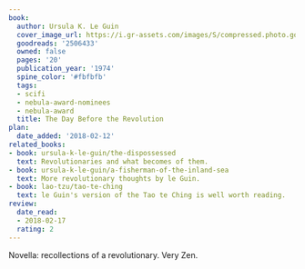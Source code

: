 ```yaml
---
book:
  author: Ursula K. Le Guin
  cover_image_url: https://i.gr-assets.com/images/S/compressed.photo.goodreads.com/books/1430909906l/2506433.jpg
  goodreads: '2506433'
  owned: false
  pages: '20'
  publication_year: '1974'
  spine_color: '#fbfbfb'
  tags:
  - scifi
  - nebula-award-nominees
  - nebula-award
  title: The Day Before the Revolution
plan:
  date_added: '2018-02-12'
related_books:
- book: ursula-k-le-guin/the-dispossessed
  text: Revolutionaries and what becomes of them.
- book: ursula-k-le-guin/a-fisherman-of-the-inland-sea
  text: More revolutionary thoughts by le Guin.
- book: lao-tzu/tao-te-ching
  text: le Guin's version of the Tao te Ching is well worth reading.
review:
  date_read:
  - 2018-02-17
  rating: 2
---
```


Novella: recollections of a revolutionary. Very Zen.
